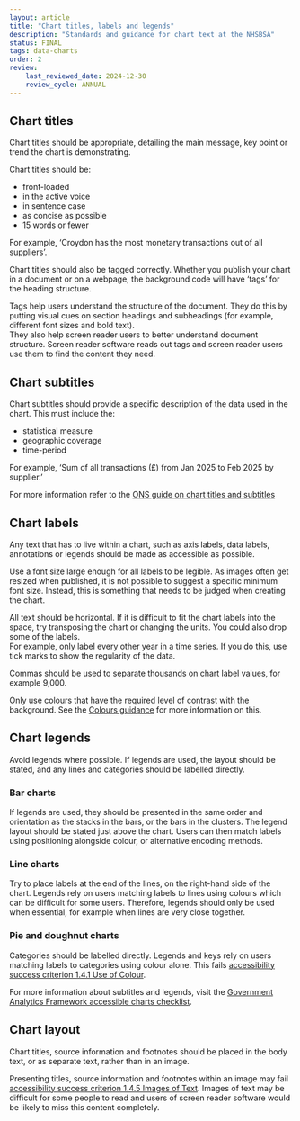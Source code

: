 ```yaml
---
layout: article
title: "Chart titles, labels and legends"
description: "Standards and guidance for chart text at the NHSBSA"
status: FINAL
tags: data-charts
order: 2
review:
    last_reviewed_date: 2024-12-30
    review_cycle: ANNUAL
---
```

## Chart titles  
  
Chart titles should be appropriate, detailing the main message, key point or trend the chart is demonstrating.  
  
Chart titles should be: 

- front-loaded 
- in the active voice 
- in sentence case 
- as concise as possible 
- 15 words or fewer  
  
For example, ‘Croydon has the most monetary transactions out of all suppliers’.  
  
Chart titles should also be tagged correctly. Whether you publish your chart in a document or on a webpage, the background code will have ‘tags’ for the heading structure.  
  
Tags help users understand the structure of the document. They do this by putting visual cues on section headings and subheadings (for example, different font sizes and bold text).   
They also help screen reader users to better understand document structure. Screen reader software reads out tags and screen reader users use them to find the content they need.  
  
## Chart subtitles  
  
Chart subtitles should provide a specific description of the data used in the chart. This must include the: 

- statistical measure 
- geographic coverage 
- time-period  
  
For example, ‘Sum of all transactions (£) from Jan 2025 to Feb 2025 by supplier.’  
  
For more information refer to the [ONS guide on chart titles and subtitles][titles 1]  
  
## Chart labels  
  
Any text that has to live within a chart, such as axis labels, data labels, annotations or legends should be made as accessible as possible.  
  
Use a font size large enough for all labels to be legible. As images often get resized when published, it is not possible to suggest a specific minimum font size. Instead, this is something that needs to be judged when creating the chart.  
  
All text should be horizontal. If it is difficult to fit the chart labels into the space, try transposing the chart or changing the units. You could also drop some of the labels.  
For example, only label every other year in a time series. If you do this, use tick marks to show the regularity of the data.  
  
Commas should be used to separate thousands on chart label values, for example 9,000.  
  
Only use colours that have the required level of contrast with the background. See the [Colours guidance](../colour/colour-guidance.md) for more information on this.  
  
## Chart legends  
  
Avoid legends where possible. If legends are used, the layout should be stated, and any lines and categories should be labelled directly.  
  
### Bar charts  
If legends are used, they should be presented in the same order and orientation as the stacks in the bars, or the bars in the clusters.  The legend layout should be stated just above the chart. Users can then match labels using positioning alongside colour, or alternative encoding methods.   
  
### Line charts  
Try to place labels at the end of the lines, on the right-hand side of the chart. Legends rely on users matching labels to lines using colours which can be difficult for some users. Therefore, legends should only be used when essential, for example when lines are very close together.  
  
### Pie and doughnut charts  
Categories should be labelled directly. Legends and keys rely on users matching labels to categories using colour alone. This fails [accessibility success criterion 1.4.1 Use of Colour][titles 4].  
  
For more information about subtitles and legends, visit the [Government Analytics Framework accessible charts checklist][titles 3].  
  
## Chart layout  
  
Chart titles, source information and footnotes should be placed in the body text, or as separate text, rather than in an image.  
  
Presenting titles, source information and footnotes within an image may fail [accessibility success criterion 1.4.5 Images of Text][titles 5]. Images of text may be difficult for some people to read and users of screen reader software would be likely to miss this content completely. 

[titles 1]: https://service-manual.ons.gov.uk/data-visualisation/guidance/chart-text#chart-titles
[titles 2]: https://nhsbsauk.sharepoint.com/sites/DigitalContentDesignTeam/SitePages/NHSBSA-digital-style-guide-and-standards.aspx#numbers%2C-dates-and-times
[titles 3]: https://analysisfunction.civilservice.gov.uk/policy-store/charts-a-checklist/
[titles 4]: https://www.w3.org/TR/WCAG22/#use-of-color
[titles 5]: https://www.w3.org/TR/WCAG22/#images-of-text